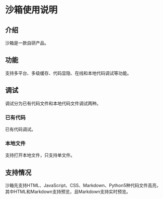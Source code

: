 <br>

# 沙箱使用说明

## 介绍

沙箱是一款自研产品。

## 功能

支持多平台、多级缓存、代码显隐、在线和本地代码调试等功能。

## 调试

调试分为已有代码文件和本地代码文件调试两种。

### 已有代码

已有代码调试。

### 本地文件

支持打开本地文件，只支持单文件。

## 支持情况

沙箱先支持HTML、JavaScript、CSS、Markdown、Python5种代码文件高亮，其中HTML和Markdown支持预览，且Markdown支持实时预览。

<br>